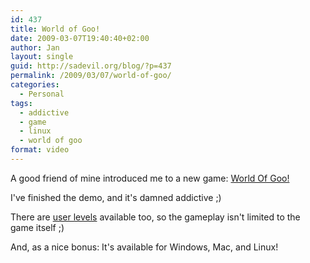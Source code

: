 ```yaml
---
id: 437
title: World of Goo!
date: 2009-03-07T19:40:40+02:00
author: Jan
layout: single
guid: http://sadevil.org/blog/?p=437
permalink: /2009/03/07/world-of-goo/
categories:
  - Personal
tags:
  - addictive
  - game
  - linux
  - world of goo
format: video
---
```

A good friend of mine introduced me to a new game: [World Of Goo!](http://www.worldofgoo.com)

I've finished the demo, and it's damned addictive ;)

There are [user levels](http://worldofgoo.no.sapo.pt/) available too, so the gameplay isn't limited to the game itself ;)

And, as a nice bonus: It's available for Windows, Mac, and Linux!